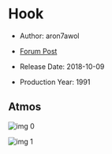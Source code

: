 # Hook

* Author: aron7awol

* [Forum Post](https://www.avsforum.com/threads/bass-eq-for-filtered-movies.2995212/post-57583424)

* Release Date: 2018-10-09
* Production Year: 1991

## Atmos

![img 0](https://i.imgur.com/n6wlWp4.jpg)

![img 1](https://i.imgur.com/fRoOqVS.jpg)

